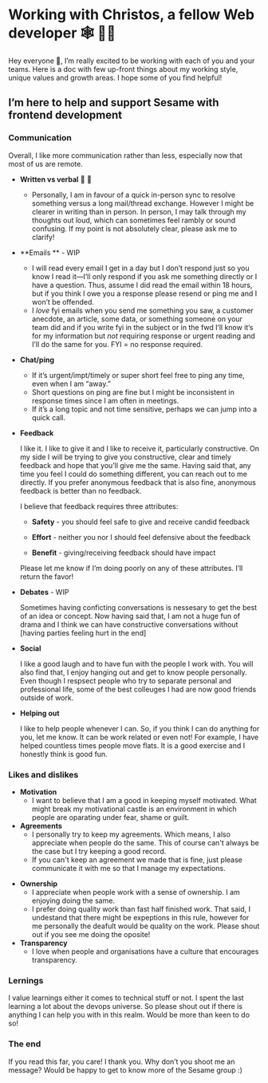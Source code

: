 # Working with Christos, a fellow Web developer :spider_web: :man_technologist:

Hey everyone :wave:, I’m really excited to be working with each of you and your teams. Here is a doc with few up-front things about my working style, unique values and growth areas. I hope some of you find helpful!

## I’m here to help and support Sesame with frontend development

### Communication

Overall, I like more communication rather than less, especially now that most of us are remote.

* **Written vs verbal** :memo: :speech_balloon:

  *  Personally, I am in favour of a quick in-person sync to resolve something versus a long mail/thread exchange. However I might be clearer in writing than in person. In person, I may talk through my thoughts out loud, which can sometimes feel rambly or sound confusing. If my point is not absolutely clear, please ask me to clarify!

* **Emails ** - WIP

  - I will read every email I get in a day but I don’t respond just so you know I read it—I’ll only respond if you ask me something directly or I have a question. Thus, assume I did read the email within 18 hours, but if you think I owe you a response please resend or ping me and I won’t be offended.
  - I *love* fyi emails when you send me something you saw, a customer anecdote, an article, some data, or something someone on your team did and if you write fyi in the subject or in the fwd I’ll know it’s for my information but *not* requiring response or urgent reading and I’ll do the same for you. FYI = no response required.

* **Chat/ping**

  - If it’s urgent/impt/timely or super short feel free to ping any time, even when I am “away.”
  - Short questions on ping are fine but I might be inconsistent in response times since I am often in meetings.
  - If it’s a long topic and not time sensitive, perhaps we can jump into a quick call. 

* **Feedback**

  I like it. I like to give it and I like to receive it, particularly constructive. On my side I will be trying to give you constructive, clear and timely feedback and hope that you’ll give me the same. Having said that, any time you feel I could do something different, you can reach out to me directly. If you prefer anonymous feedback that is also fine, anonymous feedback is better than no feedback. 

  I believe that feedback requires three attributes:

  - **Safety** - you should feel safe to give and receive candid feedback

  - **Effort** - neither you nor I should feel defensive about the feedback

  - **Benefit** - giving/receiving feedback should have impact

  Please let me know if I’m doing poorly on any of these attributes. I’ll return the favor!

* **Debates** - WIP

  Sometimes having conficting conversations is nessesary to get the best of an idea or concept. Now having said that, I am not a huge fun of drama and I think we can have constructive conversations without [having parties feeling hurt in the end]

- **Social**

  I like a good laugh and to have fun with the people I work with. You will also find that, I enjoy hanging out and get to know people personally. Even though I respsect people who try to separate personal and professional life, some of the best colleuges I had are now good friends outside of work.

- **Helping out** 

  I like to help people whenever I can. So, if you think I can do anything for you, let me know. It can be work related or even not! For example, I have helped countless times people move flats. It is a good exercise and I honestly think is good fun.

### Likes and dislikes

* **Motivation**
  * I want to believe that I am a good in keeping myself motivated. What might break my motivational castle is an environment in which people are oparating under fear, shame or guilt.  
* **Agreements**
  * I personally try to keep my agreements. Which means, I also appreciate when people do the same. This of course can't always be the case but I try keeping a good record.
  * If you can't keep an agreement we made that is fine, just please communicate it with me so that I manage my expectations.

- **Ownership**
  - I appreciate when people work with a sense of ownership. I am enjoying doing the same.
  - I prefer doing quality work than fast half finished work. That said, I undestand that there might be expeptions in this rule, however for me personally the deafult would be quality on the work. Please shout out if you see me doing the oposite!
- **Transparency**
  * I love when people and organisations have a culture that encourages transparency. 

### Lernings

I value learnings either it comes to technical stuff or not. I spent the last learning a lot about the devops universe. So please shout out if there is anything I can help you with in this realm. Would be more than keen to do so!

### The end
If you read this far, you care! I thank you. Why don’t you shoot me an message? Would be happy to get to know more of the Sesame group :)
